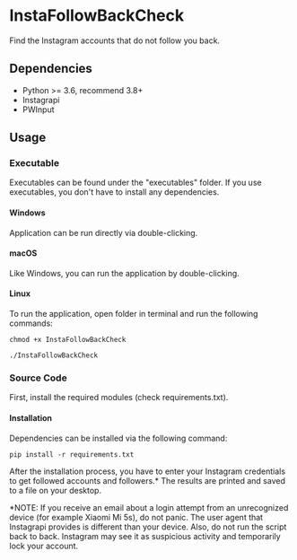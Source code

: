 # InstaFollowBackCheck
Find the Instagram accounts that do not follow you back.

## Dependencies
* Python >= 3.6, recommend 3.8+
* Instagrapi
* PWInput

## Usage

### Executable
Executables can be found under the "executables" folder. If you use executables, you don't have to install any dependencies.

#### Windows
Application can be run directly via double-clicking.

#### macOS
Like Windows, you can run the application by double-clicking.

#### Linux
To run the application, open folder in terminal and run the following commands:
```
chmod +x InstaFollowBackCheck
```
```
./InstaFollowBackCheck
```

### Source Code
First, install the required modules (check requirements.txt).

#### Installation
Dependencies can be installed via the following command:
```
pip install -r requirements.txt
```

After the installation process, you have to enter your Instagram credentials to get followed accounts and followers.* The results are printed and saved to a file on your desktop.

*NOTE: If you receive an email about a login attempt from an unrecognized device (for example Xiaomi Mi 5s), do not panic. The user agent that Instagrapi provides is different than your device. Also, do not run the script back to back. Instagram may see it as suspicious activity and temporarily lock your account.

